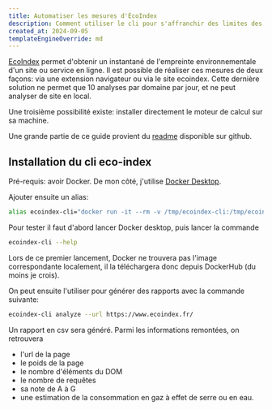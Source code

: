 ```yaml
---
title: Automatiser les mesures d'ÉcoIndex
description: Comment utiliser le cli pour s'affranchir des limites des outils en ligne
created_at: 2024-09-05
templateEngineOverride: md
---
```


[EcoIndex](https://www.ecoindex.fr/) permet d'obtenir un instantané de l'empreinte environnementale d'un site ou service en ligne.
Il est possible de réaliser ces mesures de deux façons: via une extension navigateur ou via le site ecoindex.
Cette dernière solution ne permet que 10 analyses par domaine par jour, et ne peut analyser de site en local.

Une troisième possibilité existe: installer directement le moteur de calcul sur sa machine.

Une grande partie de ce guide provient du [readme](https://github.com/cnumr/ecoindex_python_fullstack/blob/main/projects/ecoindex_cli/README.md) disponible sur github.

## Installation du cli eco-index

Pré-requis: avoir Docker. De mon côté, j'utilise [Docker Desktop](https://docs.docker.com/desktop/install/mac-install/).

Ajouter ensuite un alias:

```bash
alias ecoindex-cli="docker run -it --rm -v /tmp/ecoindex-cli:/tmp/ecoindex-cli vvatelot/ecoindex-cli:latest ecoindex-cli"
```

Pour tester il faut d'abord lancer Docker desktop, puis lancer la commande

```bash
ecoindex-cli --help
```

Lors de ce premier lancement, Docker ne trouvera pas l'image correspondante localement, il la téléchargera donc depuis DockerHub (du moins je crois).

On peut ensuite l'utiliser pour générer des rapports avec la commande suivante:

```bash
ecoindex-cli analyze --url https://www.ecoindex.fr/
```

Un rapport en csv sera généré. Parmi les informations remontées, on retrouvera

- l'url de la page
- le poids de la page
- le nombre d'éléments du DOM
- le nombre de requêtes
- sa note de A à G
- une estimation de la consommation en gaz à effet de serre ou en eau.

